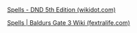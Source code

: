 [Spells - DND 5th Edition (wikidot.com)](http://dnd5e.wikidot.com/spells)

[Spells | Baldurs Gate 3 Wiki (fextralife.com)](https://baldursgate3.wiki.fextralife.com/Spells)

